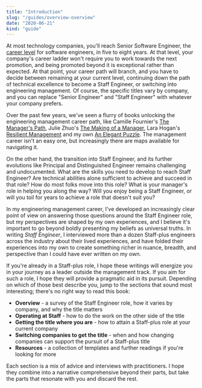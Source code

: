 ```yaml
---
title: "Introduction"
slug: "/guides/overview-overview"
date: "2020-06-21"
kind: "guide"
---
```


At most technology companies, you'll reach Senior Software Engineer, the [career level](https://lethain.com/mailbag-beyond-career-level/)
for software engineers, in five to eight years.
At that level, your company's career ladder won't require you to work towards the next promotion,
and being promoted beyond it is exceptional rather than expected.
At that point, your career path will branch, and you have to decide between
remaining at your current level,
continuing down the path of technical excellence to become a Staff Engineer,
or switching into engineering management.
Of course, the specific titles vary by company, and you can replace
"Senior Engineer" and "Staff Engineer"
with whatever your company prefers.

Over the past few years, we've seen a flurry of books unlocking the engineering management career path, like
Camille Fournier's [The Manager's Path](https://www.amazon.com/Managers-Path-Leaders-Navigating-Growth/dp/1491973897),
Julie Zhuo's [The Making of a Manager](https://www.amazon.com/Making-Manager-What-Everyone-Looks/dp/0735219567/),
Lara Hogan's [Resilient Management](https://resilient-management.com)
and my own [An Elegant Puzzle](https://www.amazon.com/Elegant-Puzzle-Systems-Engineering-Management/dp/1732265186).
The management career isn't an easy one, but increasingly there are maps available for navigating it.

On the other hand, the transition into Staff Engineer, and its further evolutions like
Principal and Distinguished Engineer
remains challenging and undocumented. What are the skills you need to develop to reach Staff Engineer?
Are technical abilities alone sufficient to achieve and succeed in that role?
How do most folks move into this role?
What is your manager's role in helping you along the way?
Will you enjoy being a Staff Engineer, or will you toil for years to achieve a role that doesn't suit you?

In my engineering management career, I've developed an increasingly clear point of view on
answering those questions around the Staff Engineer role,
but my perspectives are shaped by my own experiences, and I believe it's important
to go beyond boldly presenting my beliefs as universal truths.
In writing *Staff Engineer*, I interviewed more than a dozen Staff-plus engineers across the industry
about their lived experiences, and have folded their experiences into my own to create
something richer in nuance, breadth, and perspective than I could have ever written on my own.

If you're already in a Staff-plus role, I hope these writings will energize you in your
journey as a leader outside the management track. If you aim for such a role, I hope
they will provide a pragmatic aid in its pursuit.
Depending on which of those best describe you, jump to the sections that sound most interesting;
there's no right way to read this book:

*   **Overview** - a survey of the Staff Engineer role, how it varies by company, and why the title matters
*   **Operating at Staff** - how to do  the work on the other side of the title
*   **Getting the title where you are** - how to attain a Staff-plus role at your current company
*   **Switching companies to get the title** - when and how changing companies can support the pursuit of a Staff-plus title
*   **Resources** - a collection of templates and further readings if you're looking for more

Each section is a mix of advice and interviews with practitioners. I hope they combine into a narrative
comprehensive beyond their parts, but take the parts that resonate with you and discard the rest.
